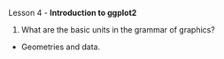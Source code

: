 Lesson 4 - **Introduction to ggplot2**

1.	What are the basic units in the grammar of graphics?
-	Geometries and data.
